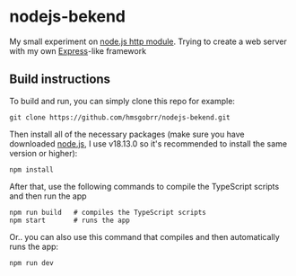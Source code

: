 # nodejs-bekend
My small experiment on [node.js http module](https://nodejs.org/api/http.html). Trying to create a web server
with my own [Express](https://github.com/expressjs/express)-like framework
## Build instructions
To build and run, you can simply clone this repo for example:
```
git clone https://github.com/hmsgobrr/nodejs-bekend.git
```
Then install all of the necessary packages (make sure you have downloaded [node.js](https://nodejs.org/en/), I use v18.13.0 so it's recommended to install the same version or higher):
```
npm install
```
After that, use the following commands to compile the TypeScript scripts and then run the app
```
npm run build   # compiles the TypeScript scripts
npm start       # runs the app
```
Or.. you can also use this command that compiles and then automatically runs the app:
```
npm run dev
```
